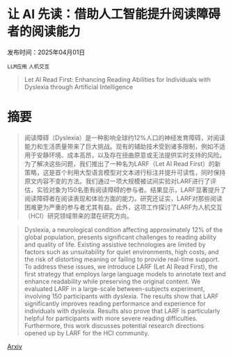 # 让 AI 先读：借助人工智能提升阅读障碍者的阅读能力

发布时间：2025年04月01日

`LLM应用` `人机交互`

> Let AI Read First: Enhancing Reading Abilities for Individuals with Dyslexia through Artificial Intelligence

# 摘要

> 阅读障碍（Dyslexia）是一种影响全球约12%人口的神经发育障碍，对阅读能力和生活质量带来了巨大挑战。现有的辅助技术受到诸多限制，例如不适用于安静环境、成本高昂，以及存在扭曲原意或无法提供实时支持的风险。为了解决这些问题，我们推出了一种名为LARF（Let AI Read First）的新策略，这是首个利用大型语言模型对文本进行标注并提升可读性，同时保持原文内容不变的方法。我们通过一项大规模被试间实验对LARF进行了评估，实验对象为150名患有阅读障碍的参与者。结果显示，LARF显著提升了阅读障碍者在阅读表现和体验方面的能力。研究还证实，LARF对那些阅读困难更为严重的参与者尤其有益。此外，这项工作探讨了LARF为人机交互（HCI）研究领域带来的潜在研究方向。

> Dyslexia, a neurological condition affecting approximately 12% of the global population, presents significant challenges to reading ability and quality of life. Existing assistive technologies are limited by factors such as unsuitability for quiet environments, high costs, and the risk of distorting meaning or failing to provide real-time support. To address these issues, we introduce LARF (Let AI Read First), the first strategy that employs large language models to annotate text and enhance readability while preserving the original content. We evaluated LARF in a large-scale between-subjects experiment, involving 150 participants with dyslexia. The results show that LARF significantly improves reading performance and experience for individuals with dyslexia. Results also prove that LARF is particularly helpful for participants with more severe reading difficulties. Furthermore, this work discusses potential research directions opened up by LARF for the HCI community.

[Arxiv](https://arxiv.org/abs/2504.00941)